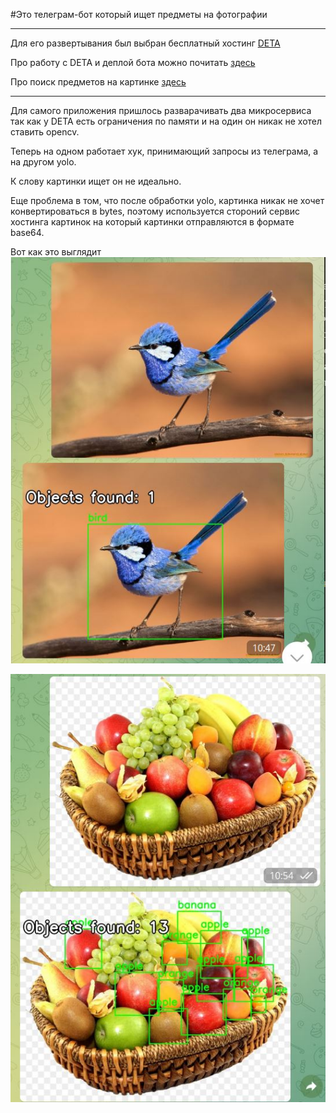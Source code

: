 #Это телеграм-бот который ищет предметы на фотографии
_____
Для его развертывания был выбран бесплатный хостинг [DETA](https://web.deta.sh)

Про работу с DETA и деплой бота можно почитать [здесь](https://medium.com/@noufal.slm/create-your-own-telegram-bot-with-python-and-deta-sh-ef9aee7b93d5)

Про поиск предметов на картинке [здесь](https://habr.com/ru/post/678644/)
____
Для самого приложения пришлось разварачивать два микросервиса так как у DETA есть ограничения по памяти и на один он никак не хотел ставить opencv.

Теперь на одном работает хук, принимающий запросы из телеграма, а на другом yolo.

К слову картинки ищет он не идеально.

Еще проблема в том, что после обработки yolo, картинка никак не хочет конвертироваться в bytes, поэтому используется стороний сервис хостинга картинок на который картинки отправляются в формате base64.


Вот как это выглядит
![BIRD](https://github.com/IvanPermyakov/TelegramBotOnDeta/blob/main/Picture/Bird.JPG)

![FRUITS](https://github.com/IvanPermyakov/TelegramBotOnDeta/blob/main/Picture/Fruits.JPG)

